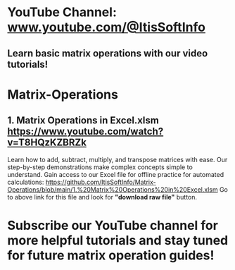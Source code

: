 # YouTube Channel: www.youtube.com/@ItisSoftInfo

## Learn basic matrix operations with our video tutorials! 

# Matrix-Operations

## 1. Matrix Operations in Excel.xlsm https://www.youtube.com/watch?v=T8HQzKZBRZk
Learn how to add, subtract, multiply, and transpose matrices with ease. Our step-by-step demonstrations make complex concepts simple to understand. 
Gain access to our Excel file for offline practice for automated calculations: https://github.com/ItisSoftInfo/Matrix-Operations/blob/main/1.%20Matrix%20Operations%20in%20Excel.xlsm
Go to above link for this file and look for **"download raw file"** button.

# Subscribe our YouTube channel for more helpful tutorials and stay tuned for future matrix operation guides!
